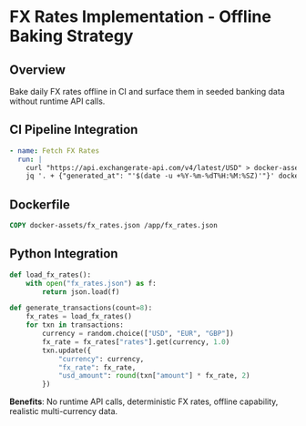 # FX Rates Implementation - Offline Baking Strategy

## Overview
Bake daily FX rates offline in CI and surface them in seeded banking data without runtime API calls.

## CI Pipeline Integration
```yaml
- name: Fetch FX Rates
  run: |
    curl "https://api.exchangerate-api.com/v4/latest/USD" > docker-assets/fx_rates.json
    jq '. + {"generated_at": "'$(date -u +%Y-%m-%dT%H:%M:%SZ)'"}' docker-assets/fx_rates.json
```

## Dockerfile
```dockerfile
COPY docker-assets/fx_rates.json /app/fx_rates.json
```

## Python Integration
```python
def load_fx_rates():
    with open("fx_rates.json") as f:
        return json.load(f)

def generate_transactions(count=8):
    fx_rates = load_fx_rates()
    for txn in transactions:
        currency = random.choice(["USD", "EUR", "GBP"])
        fx_rate = fx_rates["rates"].get(currency, 1.0)
        txn.update({
            "currency": currency,
            "fx_rate": fx_rate,
            "usd_amount": round(txn["amount"] * fx_rate, 2)
        })
```

**Benefits**: No runtime API calls, deterministic FX rates, offline capability, realistic multi-currency data.